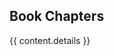 ## <i class="fa fa-chevron-right"></i> Book Chapters

<table class="table table-hover">
{{ content.details }}
</table>
